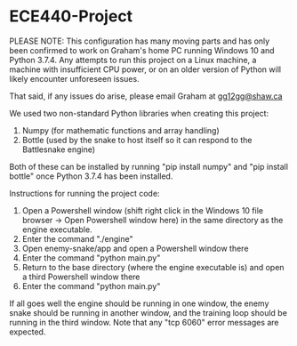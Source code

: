 # ECE440-Project

PLEASE NOTE: This configuration has many moving parts and has only been confirmed to work on Graham's home PC running Windows 10 and Python 3.7.4. Any attempts to run this project on a Linux machine, a machine with insufficient CPU power, or on an older version of Python will likely encounter unforeseen issues.

That said, if any issues do arise, please email Graham at gg12gg@shaw.ca

We used two non-standard Python libraries when creating this project:

1. Numpy (for mathematic functions and array handling)
2. Bottle (used by the snake to host itself so it can respond to the Battlesnake engine)

Both of these can be installed by running "pip install numpy" and "pip install bottle" once Python 3.7.4 has been installed.

Instructions for running the project code:

1. Open a Powershell window (shift right click in the Windows 10 file browser -> Open Powershell window here) in the same directory as the engine executable. 
2. Enter the command "./engine"
3. Open enemy-snake/app and open a Powershell window there
4. Enter the command "python main.py"
5. Return to the base directory (where the engine executable is) and open a third Powershell window there
6. Enter the command "python main.py"

If all goes well the engine should be running in one window, the enemy snake should be running in another window, and the training loop should be running in the third window. Note that any "tcp 6060" error messages are expected.

